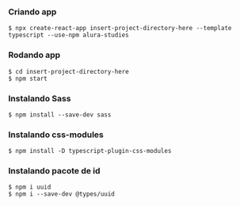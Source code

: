 ### Criando app
```
$ npx create-react-app insert-project-directory-here --template typescript --use-npm alura-studies
```
### Rodando app
```
$ cd insert-project-directory-here
$ npm start
```
### Instalando Sass
```
$ npm install --save-dev sass
```
### Instalando css-modules
```
$ npm install -D typescript-plugin-css-modules
```
### Instalando pacote de id
```
$ npm i uuid
$ npm i --save-dev @types/uuid
```
